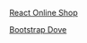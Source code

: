 [React Online Shop](https://react-online-shop-chi.vercel.app/)

[Bootstrap Dove](https://bootstrap-dove.vercel.app/)
